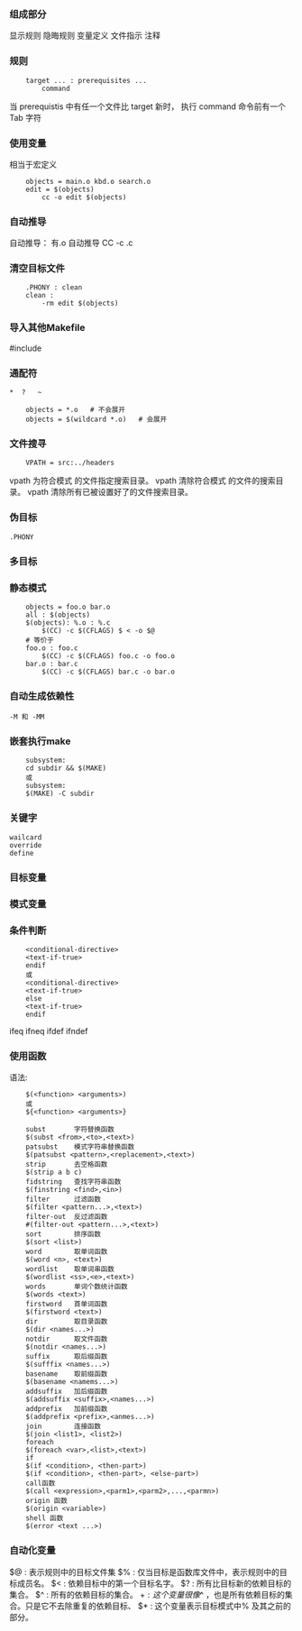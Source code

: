 ### 组成部分
显示规则    隐晦规则  变量定义  文件指示    注释

### 规则 
```
    target ... : prerequisites ...
        command
``` 
当 prerequistis 中有任一个文件比 target 新时， 执行 command
命令前有一个 Tab 字符 

### 使用变量 
相当于宏定义
```
    objects = main.o kbd.o search.o
    edit = $(objects)
        cc -o edit $(objects)
```

### 自动推导
自动推导： 有.o 自动推导 CC -c .c 

### 清空目标文件 
``` 
    .PHONY : clean 
    clean : 
        -rm edit $(objects)
```
### 导入其他Makefile 
#include 

### 通配符 
    *  ?   ~
```
    objects = *.o   # 不会展开
    objects = $(wildcard *.o)   # 会展开 
```

### 文件搜寻
```
    VPATH = src:../headers 
```
vpath <pattern> <directories> 为符合模式<pattern> 的文件指定搜索目录<directories>。
vpath <pattern> 清除符合模式<pattern> 的文件的搜索目录。
vpath 清除所有已被设置好了的文件搜索目录。

### 伪目标
    .PHONY 

### 多目标 

### 静态模式
``` 
    objects = foo.o bar.o 
    all : $(objects)
    $(objects): %.o : %.c 
        $(CC) -c $(CFLAGS) $ < -o $@
    # 等价于 
    foo.o : foo.c 
        $(CC) -c $(CFLAGS) foo.c -o foo.o 
    bar.o : bar.c 
        $(CC) -c $(CFLAGS) bar.c -o bar.o 
```

### 自动生成依赖性
    -M 和 -MM

### 嵌套执行make
```
    subsystem:
    cd subdir && $(MAKE)
    或
    subsystem:
    $(MAKE) -C subdir
```

### 关键字
    wailcard 
    override
    define

### 目标变量 

### 模式变量

### 条件判断
```
    <conditional-directive>
    <text-if-true>
    endif 
    或
    <conditional-directive>
    <text-if-true>
    else 
    <text-if-true>
    endif
```
ifeq ifneq  ifdef  ifndef 

### 使用函数
语法:
```
    $(<function> <arguments>)
    或 
    ${<function> <arguments>}
```
```
    subst       字符替换函数
    $(subst <from>,<to>,<text>)
    patsubst    模式字符串替换函数 
    $(patsubst <pattern>,<replacement>,<text>)  
    strip       去空格函数 
    $(strip a b c)
    fidstring   查找字符串函数
    $(finstring <find>,<in>)
    filter      过滤函数 
    $(filter <pattern...>,<text>)
    filter-out  反过滤函数 
    #(filter-out <pattern...>,<text>)
    sort        排序函数 
    $(sort <list>)
    word        取单词函数 
    $(word <n>, <text>)
    wordlist    取单词串函数 
    $(wordlist <ss>,<e>,<text>)
    words       单词个数统计函数 
    $(words <text>)
    firstword   首单词函数 
    $(firstword <text>)
    dir         取目录函数 
    $(dir <names...>)
    notdir      取文件函数 
    $(notdir <names...>)
    suffix      取后缀函数 
    $(sufffix <names...>)
    basename    取前缀函数 
    $(basename <namems...>)
    addsuffix   加后缀函数 
    $(addsuffix <suffix>,<names...>)
    addprefix   加前缀函数 
    $(addprefix <prefix>,<anmes...>)
    join        连接函数 
    $(join <list1>, <list2>)
    foreach     
    $(foreach <var>,<list>,<text>)
    if 
    $(if <condition>, <then-part>)
    $(if <condition>, <then-part>, <else-part>)
    call函数
    $(call <expression>,<parm1>,<parm2>,...,<parmn>)
    origin 函数 
    $(origin <variable>)
    shell 函数 
    $(error <text ...>)
```

### 自动化变量
$@ : 表示规则中的目标文件集
$% : 仅当目标是函数库文件中，表示规则中的目标成员名。
$< : 依赖目标中的第一个目标名字。
$? : 所有比目标新的依赖目标的集合。
$^ : 所有的依赖目标的集合。
$+ : 这个变量很像$^ ，也是所有依赖目标的集合。只是它不去除重复的依赖目标、
$* : 这个变量表示目标模式中% 及其之前的部分。
